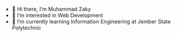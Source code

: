 - 👋 Hi there, I’m Muhammad Zaky
- 👀 I’m interested in Web Development 
- 🌱 I’m currently learning Information Engineering at Jember State Polytechnic


<!---
Jackdesign1/Jackdesign1 is a ✨ special ✨ repository because its `README.md` (this file) appears on your GitHub profile.
You can click the Preview link to take a look at your changes.
--->
